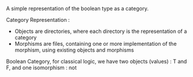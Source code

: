 A simple representation of the boolean type as a category.

Category Representation : 
- Objects are directories, where each directory is the representation of a category
- Morphisms are files, containing one or more implementation of the morphism, using existing objects and morphisms

Boolean Category, for classical logic, we have two objects (values) : T and F, and one isomorphism : not

